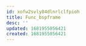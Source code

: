 ```yaml
---
id: xofw2svly84dlnrlclfpioh
title: Func_bspframe
desc: ''
updated: 1681955056421
created: 1681955056421
---
```

